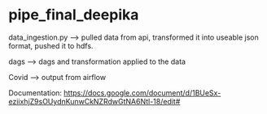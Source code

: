 # pipe_final_deepika

data_ingestion.py --> pulled data from api, transformed it into useable json format, pushed it to hdfs.

dags --> dags and transformation applied to the data

Covid --> output from airflow

Documentation:
https://docs.google.com/document/d/1BUeSx-eziixhjZ9sOUydnKunwCkNZRdwGtNA6Ntl-18/edit#

